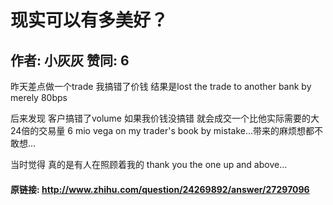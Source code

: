 # 现实可以有多美好？
## 作者: 小灰灰  赞同: 6
昨天差点做一个trade 我搞错了价钱 结果是lost the trade to another bank by merely 80bps  
  
后来发现 客户搞错了volume 如果我价钱没搞错 就会成交一个比他实际需要的大24倍的交易量 6 mio vega on my trader's book
by mistake...带来的麻烦想都不敢想...  
  
当时觉得 真的是有人在照顾着我的 thank you the one up and above...

#### 原链接: http://www.zhihu.com/question/24269892/answer/27297096